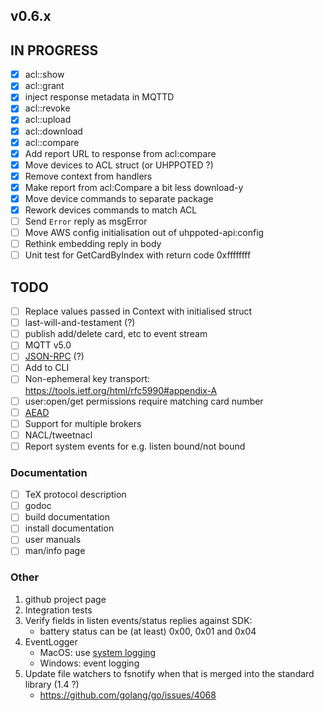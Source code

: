 ## v0.6.x

## IN PROGRESS

- [x] acl::show
- [x] acl::grant
- [x] inject response metadata in MQTTD
- [x] acl::revoke
- [x] acl::upload
- [x] acl::download
- [x] acl::compare
- [x] Add report URL to response from acl:compare
- [x] Move devices to ACL struct (or UHPPOTED ?)
- [x] Remove context from handlers
- [x] Make report from acl:Compare a bit less download-y
- [x] Move device commands to separate package
- [x] Rework devices commands to match ACL
- [ ] Send `Error` reply as msgError
- [ ] Move AWS config initialisation out of uhppoted-api:config
- [ ] Rethink embedding reply in body
- [ ] Unit test for GetCardByIndex with return code 0xffffffff

## TODO

- [ ] Replace values passed in Context with initialised struct
- [ ] last-will-and-testament (?)
- [ ] publish add/delete card, etc to event stream
- [ ] MQTT v5.0
- [ ] [JSON-RPC](https://en.wikipedia.org/wiki/JSON-RPC) (?)
- [ ] Add to CLI
- [ ] Non-ephemeral key transport:  https://tools.ietf.org/html/rfc5990#appendix-A
- [ ] user:open/get permissions require matching card number 
- [ ] [AEAD](http://alexander.holbreich.org/message-authentication)
- [ ] Support for multiple brokers
- [ ] NACL/tweetnacl
- [ ] Report system events for e.g. listen bound/not bound

### Documentation

- [ ] TeX protocol description
- [ ] godoc
- [ ] build documentation
- [ ] install documentation
- [ ] user manuals
- [ ] man/info page

### Other

1.  github project page
2.  Integration tests
3.  Verify fields in listen events/status replies against SDK:
    - battery status can be (at least) 0x00, 0x01 and 0x04
4.  EventLogger 
    - MacOS: use [system logging](https://developer.apple.com/documentation/os/logging)
    - Windows: event logging
5.  Update file watchers to fsnotify when that is merged into the standard library (1.4 ?)
    - https://github.com/golang/go/issues/4068
